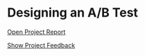 # Designing an A/B Test

[Open Project Report](https://github.com/cmgiler/Udacity-Data-Analyst-Nanodegree/blob/master/7.AB-Testing/Udacity_P7_Report_11Apr17_Final.pdf)

[Show Project Feedback](https://github.com/cmgiler/Udacity-Data-Analyst-Nanodegree/blob/master/7.AB-Testing/Udacity_P7_Project_Feedback.pdf)